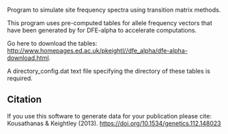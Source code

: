 Program to simulate site frequency spectra using transition matrix methods.   

This program uses pre-computed tables for allele frequency vectors that have been generated by for DFE-alpha to accelerate computations. 
 
Go here to download the tables: http://www.homepages.ed.ac.uk/pkeightl//dfe_alpha/dfe-alpha-download.html.   

A directory_config.dat text file specifying the directory of these tables is required.

## Citation
If you use this software to generate data for your publication please cite: 
Kousathanas & Keightley (2013). https://doi.org/10.1534/genetics.112.148023
